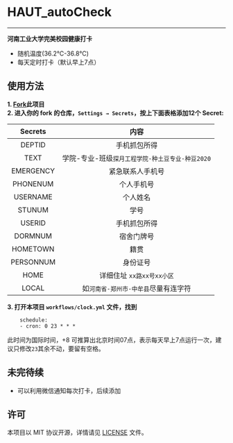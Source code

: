 # HAUT_autoCheck

------

**河南工业大学完美校园健康打卡**
* 随机温度(36.2℃-36.8℃)
* 每天定时打卡（默认早上7点）
## 使用方法 
**1. [Fork](https://github.com/YooKing/HAUT_autoCheck/fork)此项目**  
**2. 进入你的 fork 的仓库，`Settings → Secrets`，按上下面表格添加12个 Secret:**

<div align=center>

| Secrets| 内容 |
| :----:| :----: |
|DEPTID|手机抓包所得|
|TEXT|学院-专业-班级`探月工程学院-种土豆专业-种豆2020`
|EMERGENCY|紧急联系人手机号|
|PHONENUM|个人手机号|
|USERNAME|个人姓名|
|STUNUM|学号|
|USERID|手机抓包所得|
|DORMNUM|宿舍门牌号|
|HOMETOWN|籍贯|
|PERSONNUM|身份证号|
|HOME|详细住址 `xx路xx号xx小区`|
|LOCAL|如`河南省-郑州市-中牟县`尽量有连字符
</div>

**3. 打开本项目 `workflows/clock.yml` 文件，找到**
```
    schedule:
    - cron: 0 23 * * * 
```
此时间为国际时间，+8 可推算出北京时间07点，表示每天早上7点运行一次，建议只修改`23`其余不动，要留有空格。

## 未完待续
* 可以利用微信通知每次打卡，后续添加

## 许可

本项目以 MIT 协议开源，详情请见 [LICENSE](LICENSE) 文件。